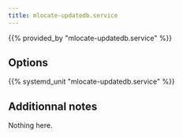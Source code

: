 ```yaml
---
title: mlocate-updatedb.service
---
```


{{% provided_by "mlocate-updatedb.service" %}}

## Options

{{% systemd_unit "mlocate-updatedb.service" %}}

## Additionnal notes

Nothing here.
